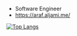 - Software Engineer
- https://araf.aljami.me/

[![Top Langs](https://github-readme-stats.vercel.app/api/top-langs/?username=ajami1331&layout=compact&hide=css,html,shaderlab,glsl,hlsl,makefile&langs_count=8)](https://github.com/anuraghazra/github-readme-stats)
